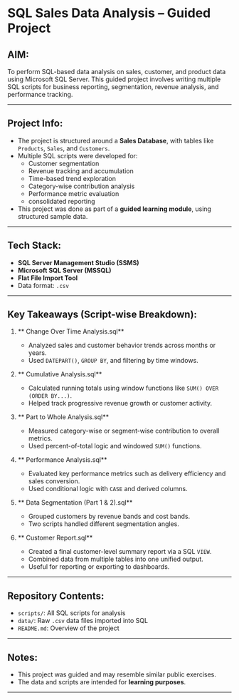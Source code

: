 #  SQL Sales Data Analysis – Guided Project

##  AIM:
To perform SQL-based data analysis on sales, customer, and product data using Microsoft SQL Server. This guided project involves writing multiple SQL scripts for business reporting, segmentation, revenue analysis, and performance tracking.

---

##  Project Info:

- The project is structured around a **Sales Database**, with tables like `Products`, `Sales`, and `Customers`.
- Multiple SQL scripts were developed for:
  - Customer segmentation 
  - Revenue tracking and accumulation 
  - Time-based trend exploration
  - Category-wise contribution analysis 
  - Performance metric evaluation
  - consolidated reporting
- This project was done as part of a **guided learning module**, using structured sample data.

---

##  Tech Stack:

- **SQL Server Management Studio (SSMS)**
- **Microsoft SQL Server (MSSQL)**
- **Flat File Import Tool**
- Data format: `.csv`

---

##  Key Takeaways (Script-wise Breakdown):

1. ** Change Over Time Analysis.sql**
   - Analyzed sales and customer behavior trends across months or years.
   - Used `DATEPART()`, `GROUP BY`, and filtering by time windows.

2. ** Cumulative Analysis.sql**
   - Calculated running totals using window functions like `SUM() OVER (ORDER BY...)`.
   - Helped track progressive revenue growth or customer activity.

3. ** Part to Whole Analysis.sql**
   - Measured category-wise or segment-wise contribution to overall metrics.
   - Used percent-of-total logic and windowed `SUM()` functions.

4. ** Performance Analysis.sql**
   - Evaluated key performance metrics such as delivery efficiency and sales conversion.
   - Used conditional logic with `CASE` and derived columns.

5. ** Data Segmentation (Part 1 & 2).sql**
   - Grouped customers by revenue bands and cost bands.
   - Two scripts handled different segmentation angles.

6. ** Customer Report.sql**
   - Created a final customer-level summary report via a SQL `VIEW`.
   - Combined data from multiple tables into one unified output.
   - Useful for reporting or exporting to dashboards.
---

##  Repository Contents:

- `scripts/`: All SQL scripts for analysis
- `data/`: Raw `.csv` data files imported into SQL
- `README.md`: Overview of the project

---

##  Notes:

- This project was guided and may resemble similar public exercises.
- The data and scripts are intended for **learning purposes**.

---

